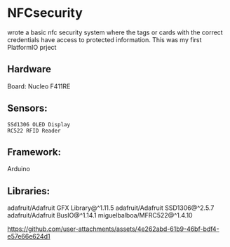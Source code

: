 # NFCsecurity
wrote a basic nfc security system where the tags or cards with the correct credentials have access to protected information. This was my first PlatformIO prject

## Hardware
Board: 
    Nucleo F411RE
## Sensors:
    SSd1306 OLED Display
    RC522 RFID Reader
## Framework: 
Arduino
## Libraries:
adafruit/Adafruit GFX Library@^1.11.5
adafruit/Adafruit SSD1306@^2.5.7
adafruit/Adafruit BusIO@^1.14.1
miguelbalboa/MFRC522@^1.4.10



https://github.com/user-attachments/assets/4e262abd-61b9-46bf-bdf4-e57e66e624d1

